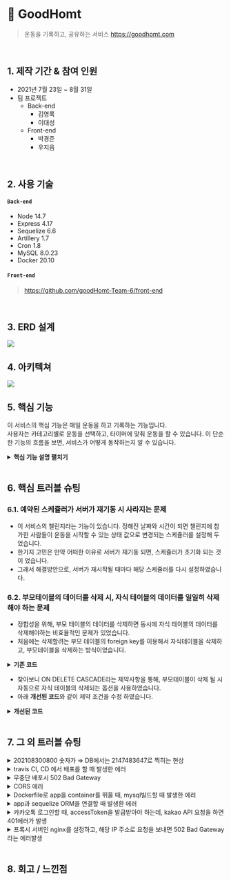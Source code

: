 # :pushpin: GoodHomt
>운동을 기록하고, 공유하는 서비스
>https://goodhomt.com

</br>

## 1. 제작 기간 & 참여 인원
- 2021년 7월 23일 ~ 8월 31일
- 팀 프로젝트
  - Back-end
    - 김영록
    - 이대성  
  - Front-end
    - 박경준
    - 우지음
  
</br>

## 2. 사용 기술
#### `Back-end`
  - Node 14.7
  - Express 4.17
  - Sequelize 6.6
  - Artillery 1.7
  - Cron 1.8
  - MySQL 8.0.23
  - Docker 20.10
  
#### `Front-end`
  >https://github.com/goodHomt-Team-6/front-end

</br>

## 3. ERD 설계
![](https://user-images.githubusercontent.com/47413926/131307950-2b43afbd-6c33-4b9f-8f7a-8a80b54affd3.png)

## 4. 아키텍쳐
![](https://user-images.githubusercontent.com/47413926/131622783-3be02776-a8b8-4a73-bd10-9e85e310772b.png)

## 5. 핵심 기능
이 서비스의 핵심 기능은 매일 운동을 하고 기록하는 기능입니다.  
사용자는 카테고리별로 운동을 선택하고, 타이머에 맞춰 운동을 할 수 있습니다.
이 단순한 기능의 흐름을 보면, 서비스가 어떻게 동작하는지 알 수 있습니다.  

<details>
<summary><b>핵심 기능 설명 펼치기</b></summary>
<div markdown="1">

### 5.1. 동적인 검색조건을 가진 검색 API

- **검색조건 동적 할당** :pushpin: [코드 확인](https://github.com/DaeseongLee/node_health/blob/main/src/controllers/routines.js#L19)
  - 프론트에서 보내주는 검색조건을 확인합니다.
  - 조건에 맞는 쿼리의 where 조건 문을 동적으로 할당합니다.

- **조회된 데이터 캐싱** :pushpin: [코드 확인](https://github.com/DaeseongLee/node_health/blob/main/src/controllers/routines.js#L39)
  - 한번 조회 된 조건으로 검색된 데이터를 캐싱 해 둬서, 다음 조회 시 DB에 접속 하지 않도록 합니다.

### 5.2. 기존에 있던 루틴과 값을 비교하여, 새롭게 수정 또는 삭제

- **기존 루틴과 비교 후 수정** :pushpin: [코드 확인](https://github.com/DaeseongLee/node_health/blob/main/src/controllers/routines.js#L271)
  - 사용자가 한번에 요청으로, 기존의 루틴과 비교하여 삭제하거나 수정하는 기능입니다.

### 5.3. Challenge Scheduler

- **챌린지 시작** :pushpin: [코드 확인](https://github.com/DaeseongLee/node_health/blob/main/src/utils/schedule.js#L6)
  - 앞으로 있을 챌린지 시작 시간을 미리 예약합니다. 
  - 현재 schedule 관리해주는 모듈 중에 가장 많이 사용하는 cron을 사용하였습니다.
  

- **챌린지 끝** :pushpin: [코드 확인](https://github.com/DaeseongLee/node_health/blob/main/src/utils/schedule.js#L40)
  - 챌린지가 시작되고, 챌린지 수행시간이 지나면 챌린지의 끝을 DB에 알려 줍니다.
  
</div>
</details>

</br>

## 6. 핵심 트러블 슈팅
### 6.1. 예약된 스케쥴러가 서버가 재기동 시 사라지는 문제
- 이 서비스의 챌린지라는 기능이 있습니다. 정해진 날짜와 시간이 되면 챌린지에 참가한 사람들이 운동을 시작할 수 있는 상태 값으로 변경되는 스케쥴러를 설정해 두었습니다.
- 한가지 고민은 만약 어떠한 이유로 서버가 재기동 되면, 스케쥴러가 초기화 되는 것이 었습니다.
- 그래서 해결방안으로, 서버가 재시작될 때마다 해당 스케쥴러를 다시 설정하였습니다.


### 6.2. 부모테이블의 데이터를 삭제 시, 자식 테이블의 데이터를 일일히 삭제해야 하는 문제
- 정합성을 위해, 부모 테이블의 데이터를 삭제하면 동시에 자식 테이블의 데이터를 삭제해야하는 비효율적인 문제가 있었습니다.
- 처음에는 삭제할려는 부모 테이블의 foreign key를 이용해서 자식테이블을 삭제하고, 부모테이블을 삭제하는 방식이었습니다.

<details>
<summary><b>기존 코드</b></summary>
<div markdown="1">

~~~jsx
    //부모테이블 조회
    const routine = await Routine.findOne({
      where: { id: routineId },
    });

    //부모테이블의 id로 자식 테이블 조회
    const routine_exercise = await Routine_Exercise.findOne({
      where: { routineId: routine.id },
    });

    //자식 테이블의 자식테이블 삭제
    await Set.destroy({
      where: { routineExerciseId: routine_exercise.id }
    });

    //자식 테이블 삭제
    await Routine_Exercise.destroy({
      where: { routineExerciseId: routine_exercise.id }
     });
    
    //부모 테이블 조회
    await Routine.destroy({
      where: { routineExerciseId: routine_exercise.id }
     });
~~~
</div>
</details>

- 찾아보니 ON DELETE CASCADE라는 제약사항을 통해, 부모테이블이 삭제 될 시 자동으로 자식 테이블의 삭제되는 옵션을 사용하였습니다.
- 아래 **개선된 코드**와 같이 제약 조건을 수정 하였습니다.

<details>
<summary><b>개선된 코드</b></summary>
<div markdown="1">

~~~jsx

//sequelize 설정 변경
db.Routine_Exercise.belongsTo(db.Routine, {
      foreignKey: 'routineId',
      targetKey: 'id',
      onDelete: 'CASCADE',
    });

//mysql 제약조건 변경
ALTER TABLE `node_health`.`routine_exercise` ADD CONSTRAINT FOREIGN KEY (routineId) REFERENCES routine(id) ON DELETE CASCADE;
ALTER TABLE `node_health`.`set` ADD CONSTRAINT FOREIGN KEY (routineExerciseId) REFERENCES `node_health`.`routine_exercise`(id) ON DELETE CASCADE;
~~~

</div>
</details>

</br>

## 7. 그 외 트러블 슈팅
<details>
<summary>202108300800 숫자가 ⇒ DB에서는 2147483647로 찍히는 현상</summary>
<div markdown="1">

- 원인: Mysql에서 INT의 최대값이 넘어서 최대값인 2147483647 찍어주는 현상
- 해결: challengeDateTime 타입을 BIGINT로 바꿈

</div>
</details>

<details>
<summary>travis CI, CD 에서 배포를 할 때 발생한 에러 </summary>
<div markdown="1">

  ```jsx
    //에러메세지
    The deployment failed because no instances were found for your deployment group.
Check your deployment group settings to make sure the tags for your Amazon 
EC2 instances or Auto Scaling groups correctly identify the instances you want 
to deploy to, and then try again.

  ```
  - 원인: CodeDeploy 환경구성에 Amazon EC2 인스턴스 설정을 잘못함
  - 해결 codeDeploy와 맞는 ec2에 태그 설정
  
</div>
</details>

<details>
<summary>무중단 배포시 502 Bad Gateway </summary>
<div markdown="1">
  
  - 원인: fail_timeout보다 app서버가 늦게 빌드 되서 떨어지는 원인.
  - 해결: fail_timeout의 시간을 늘려줌.
  
</div>
</details>

<details>
<summary> CORS 에러 </summary>
<div markdown="1">
  
   ```jsx
    //에러메세지
    Access To XMLHttpRequest at 'https://www.kingstar.shop/auth/kakaoLogin' from origin 'https://goodhomt.com' has been blocked by CORS policy: 
    Response to preflight request doesn't pass access control check: The 'Access-Control-Allow-Origin' header contains multiple 
    valu '*, *', but only one is allowed.

  ```
  - 원인: proxy 서버인 nginx에서도 cors설정을 해주고, node 서버에서도 cors설정을 해서 중복된 cors설정으로 인해 발생한 오류
  - 해결: nginx의 cors설정제거
  
</div>
</details>
    
<details>
<summary> Dockerfile로 app을 container를 뛰울 때, mysql빌드할 때 발생한 에러 </summary>
<div markdown="1">

  - 원인: 파일을 읽을 수 있는 권한이 없어서 발생한 문제
  - 해결: sudo chmod 755 -R .  권한을 주어서 해결
   
</div>
</details>    

<details>
<summary> app과 sequelize ORM을 연결할 때 발생환 에러</summary>
<div markdown="1">

  ```jsx
    //에러메세지
   User.hasMany called with something that's not a subclass of Sequelize.Model

  ``` 
  - 원인: 관계를 맺은 모델을 찾을 수 없어서 발생한 에러
  - 해결: 관계 맺은 모델을 import 해오도록 설정
   
</div>
</details>    

<details>
<summary> 카카오톡 로그인할 때, accessToken을 발급받아야 하는데, kakao API 요청을 하면 401에러가 발생</summary>
<div markdown="1">

  - 원인: API를 사용하여 토큰을 받을 권한이 없어서 발생한 문제
  - 해결: 카카오톡 API 설정에서 허용 IP 주소를 입력해서 해결
        
</div>
</details>  
    
<details>
<summary>프록시 서버인 nginx를 설정하고, 해당 IP 주소로 요청을 보내면 502 Bad Gateway라는 에러발생</summary>
<div markdown="1">

  - nginx에서 잘못된 경로로 redirect 보내기 때문에 발생한 원인
  - nginx에서 정상적인 경로를 찾을 수 있도록 nginx.conf 파일안에서 경로 수정.
        
</div>
</details> 
    
</br>

## 8. 회고 / 느낀점
>
